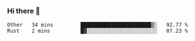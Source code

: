 ### Hi there 👋

<!--
**WShiBin/WShiBin** is a ✨ _special_ ✨ repository because its `README.md` (this file) appears on your GitHub profile.

Here are some ideas to get you started:

- 🔭 I’m currently working on ...
- 🌱 I’m currently learning ...
- 👯 I’m looking to collaborate on ...
- 🤔 I’m looking for help with ...
- 💬 Ask me about ...
- 📫 How to reach me: ...
- 😄 Pronouns: ...
- ⚡ Fun fact: ...
-->

<!--START_SECTION:waka-->
```text
Other   34 mins         ███████████████████████▒░   92.77 % 
Rust    2 mins          █▓░░░░░░░░░░░░░░░░░░░░░░░   07.23 % 
```
<!--END_SECTION:waka-->
